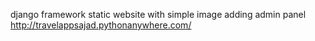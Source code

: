 django framework static website with simple image adding admin panel
http://travelappsajad.pythonanywhere.com/
